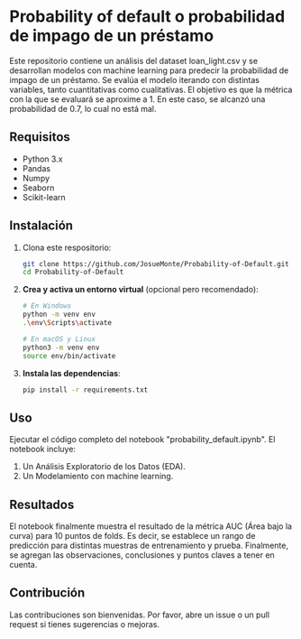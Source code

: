 # Probability of default o probabilidad de impago de un préstamo

Este repositorio contiene un análisis del dataset loan_light.csv y se desarrollan modelos con machine learning para predecir la probabilidad de impago de un préstamo. Se evalúa el modelo iterando con distintas variables, tanto cuantitativas como cualitativas. El objetivo es que la métrica con la que se evaluará se aproxime a 1. En este caso, se alcanzó una probabilidad de 0.7, lo cual no está mal.

## Requisitos
* Python 3.x
* Pandas
* Numpy
* Seaborn
* Scikit-learn

## Instalación
1. Clona este respositorio:
   ```sh
   git clone https://github.com/JosueMonte/Probability-of-Default.git
   cd Probability-of-Default
   ```
2. **Crea y activa un entorno virtual** (opcional pero recomendado):
    ```bash
    # En Windows
    python -m venv env
    .\env\Scripts\activate

    # En macOS y Linux
    python3 -m venv env
    source env/bin/activate
    ```
3. **Instala las dependencias**:
    ```bash
    pip install -r requirements.txt
    ```

## Uso

Ejecutar el código completo del notebook "probability_default.ipynb". El notebook incluye:
1. Un Análisis Exploratorio de los Datos (EDA).
2. Un Modelamiento con machine learning.

## Resultados

El notebook finalmente muestra el resultado de la métrica AUC (Área bajo la curva) para 10 puntos de folds. Es decir, se establece un rango de predicción para distintas muestras de entrenamiento y prueba. Finalmente, se agregan las observaciones, conclusiones y puntos claves a tener en cuenta.

## Contribución

Las contribuciones son bienvenidas. Por favor, abre un issue o un pull request si tienes sugerencias o mejoras.
